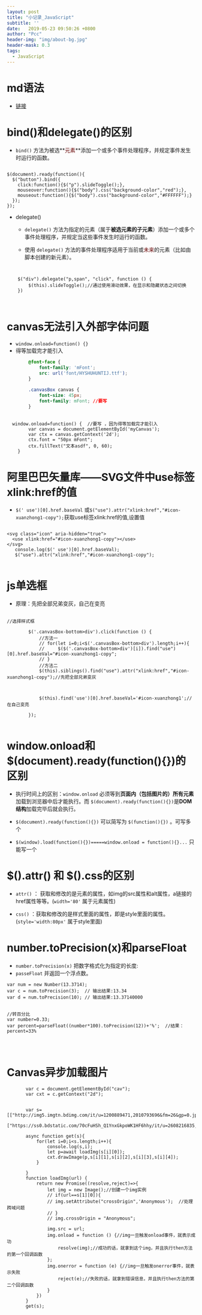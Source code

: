 ```yaml
---
layout: post
title: "小记录_JavaScript"
subtitle: ''
date:   2019-05-23 09:50:26 +0800
author: "Pcc"
header-img: "img/about-bg.jpg"
header-mask: 0.3
tags:
  - JavaScript
---
```


# md语法
+ [链接](https://www.jianshu.com/p/399e5a3c7cc5)


# bind()和delegate()的区别

+ `bind()` 方法为被选**<font color="#660000">元素</font>**添加一个或多个事件处理程序，并规定事件发生时运行的函数。

```

$(document).ready(function(){
  $("button").bind({
    click:function(){$("p").slideToggle();},
    mouseover:function(){$("body").css("background-color","red");},  
    mouseout:function(){$("body").css("background-color","#FFFFFF");}  
  });
});

```

+  delegate()
	+ `delegate()` 方法为指定的元素（属于**被选元素的子元素**）添加一个或多个事件处理程序，并规定当这些事件发生时运行的函数。

	+ 使用 `delegate()` 方法的事件处理程序适用于当前或<font color="#660000">未来</font>的元素（比如由脚本创建的新元素）。
```


    $("div").delegate("p,span", "click", function () {
        $(this).slideToggle();//通过使用滑动效果，在显示和隐藏状态之间切换
    })
  
	
```



# canvas无法引入外部字体问题

+   `window.onload=function() {}`
+    得等加载完才能引入

```CSS
		@font-face {
            font-family: 'mFont';
            src: url('font/HYSHUHUNTIJ.ttf');
        }

        .canvasBox canvas {  
            font-size: 45px;
            font-family: mFont; //要写
        }
		

```


```
  window.onload=function() {  //要写 ，因为得等加载完才能引入
        var canvas = document.getElementById('myCanvas');
        var ctx = canvas.getContext('2d');
        ctx.font = "50px mFont";
        ctx.fillText("文本asdf", 0, 60);
    }
```



# 阿里巴巴矢量库——SVG文件中use标签xlink:href的值

+ `$(' use')[0].href.baseVal` 或`$("use").attr("xlink:href","#icon-xuanzhong1-copy");`获取use标签xlink:href的值,设置值

```

<svg class="icon" aria-hidden="true">
  <use xlink:href="#icon-xuanzhong1-copy"></use>
</svg>
   console.log($(' use')[0].href.baseVal);
   $("use").attr("xlink:href","#icon-xuanzhong1-copy");
 
```



# js单选框

+ 原理：先把全部兄弟变灰，自己在变亮

```

//选择样式框

        $('.canvasBox-bottom>div').click(function () {
			//方法一
            // for(let i=0;i<$('.canvasBox-bottom>div').length;i++){
            //     $($('.canvasBox-bottom>div')[i]).find("use")[0].href.baseVal="#icon-xuanzhong1-copy";
            // }
			//方法二
            $(this).siblings().find("use").attr("xlink:href","#icon-xuanzhong1-copy");//先把全部兄弟变灰
			
			
			
            $(this).find('use')[0].href.baseVal='#icon-xuanzhong1';//在自己变亮

        });
		
```



# window.onload和$(document).ready(function(){})的区别

+ 执行时间上的区别：`window.onload` 必须等到**页面内（包括图片的）所有元素**加载到浏览器中后才能执行。而 `$(document).ready(function(){})`是**DOM结构**加载完毕后就会执行。 

+  `$(document).ready(function(){})` 可以简写为 `$(function(){})` 。可写多个

+ `$(window).load(function(){})=====window.onload = function(){}...` 只能写一个




# $().attr() 和 $().css的区别

+ `attr()` ： 获取和修改的是元素的属性，如img的src属性和alt属性，a链接的href属性等等。(`width='80'` 属于元素属性)

+ `css()` ：获取和修改的是样式里面的属性，即是style里面的属性。(`style='width:80px'` 属于style里面)

# number.toPrecision(x)和parseFloat

+ `number.toPrecision(x)` 把数字格式化为指定的长度:
+ `passeFloat` 并返回一个浮点数。

```
var num = new Number(13.3714);
var c = num.toPrecision(3);  // 输出结果:13.34
var d = num.toPrecision(10); // 输出结果:13.37140000


//转百分比
var number=0.33;
var percent=parseFloat((number*100).toPrecision(12))+'%';  //结果：percent=33%
       



```



# Canvas异步加载图片

```
	   var c = document.getElementById("cav");
	   var cxt = c.getContext("2d");


	   var s=[["http://img5.imgtn.bdimg.com/it/u=1200889471,2010793696&fm=26&gp=0.jpg",0,0,400,150],
		   ["https://ss0.bdstatic.com/70cFuHSh_Q1YnxGkpoWK1HF6hhy/it/u=2608216835,979136783&fm=26&gp=0.jpg",5,4,100,100]];

	   async function get(s){
		   for(let i=0;i<s.length;i++){
			   console.log(s,i);
			   let p=await loadImg(s[i][0]);
			   cxt.drawImage(p,s[i][1],s[i][2],s[i][3],s[i][4]);
		   }

	   }
	   function loadImg(url) {
		   return new Promise((resolve,reject)=>{
			   let img = new Image();//创建一个img实例
			   // if(url==s[1][0]){
			   // img.setAttribute("crossOrigin",'Anonymous');  //处理跨域问题
			   // }
			   // img.crossOrigin = "Anonymous";

			   img.src = url;
			   img.onload = function () {//img一旦触发onload事件，就表示成功
				   resolve(img);//成功的话，就拿到这个img，并且执行then方法的第一个回调函数
			   };
			   img.onerror = function (e) {//img一旦触发onerror事件，就表示失败
				   reject(e);//失败的话，就拿到错误信息，并且执行then方法的第二个回调函数
			   }
		   })
	   }
	   get(s);
					
```